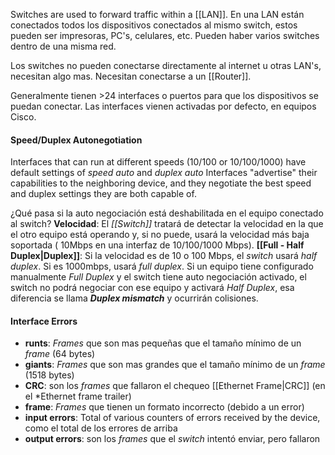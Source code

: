 Switches are used to forward traffic within a [[LAN]].
En una LAN están conectados todos los dispositivos conectados al mismo switch, estos pueden ser impresoras, PC's, celulares, etc.
Pueden haber varios switches dentro de una misma red.

Los switches no pueden conectarse directamente al internet u otras LAN's, necesitan algo mas. Necesitan conectarse a un [[Router]].

Generalmente tienen >24 interfaces o puertos para que los dispositivos se puedan conectar.
Las interfaces vienen activadas por defecto, en equipos Cisco.

#### Speed/Duplex Autonegotiation

Interfaces that can run at different speeds (10/100 or 10/100/1000) have default settings of *speed auto* and *duplex auto*
Interfaces "advertise" their capabilities to the neighboring device, and they negotiate the best speed and duplex settings they are both capable of.

¿Qué pasa si la auto negociación está deshabilitada en el equipo conectado al switch?
**Velocidad**: El *[[Switch]]* tratará de detectar la velocidad en la que el otro equipo está operando y, si no puede, usará la velocidad más baja soportada ( 10Mbps en una interfaz de 10/100/1000 Mbps).
**[[Full - Half Duplex|Duplex]]**: Si la velocidad es de 10 o 100 Mbps, el *switch* usará *half duplex*. Si es 1000mbps, usará *full duplex*.
Si un equipo tiene configurado manualmente *Full Duplex* y el switch tiene auto negociación activado, el switch no podrá negociar con ese equipo y activará *Half Duplex*, esa diferencia se llama ***Duplex mismatch*** y ocurrirán colisiones. 

#### Interface Errors

- **runts**:  *Frames* que son mas pequeñas que el tamaño mínimo de un *frame* (64 bytes)
- **giants**: *Frames* que son mas grandes que el tamaño mínimo de un *frame* (1518 bytes)
- **CRC**: son los *frames* que fallaron el chequeo [[Ethernet Frame|CRC]] (en el *Ethernet frame trailer)
- **frame**: *Frames* que tienen un formato incorrecto (debido a un error)
- **input errors**: Total of various counters of errors received by the device, como el total de los errores de arriba
- **output errors**: son los *frames* que el *switch* intentó enviar, pero fallaron
